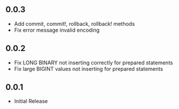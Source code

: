 ## 0.0.3

* Add commit, commit!, rollback, rollback! methods
* Fix error message invalid encoding

## 0.0.2

* Fix LONG BINARY not inserting correctly for prepared statements
* Fix large BIGINT values not inserting for prepared statements

## 0.0.1

* Initial Release
